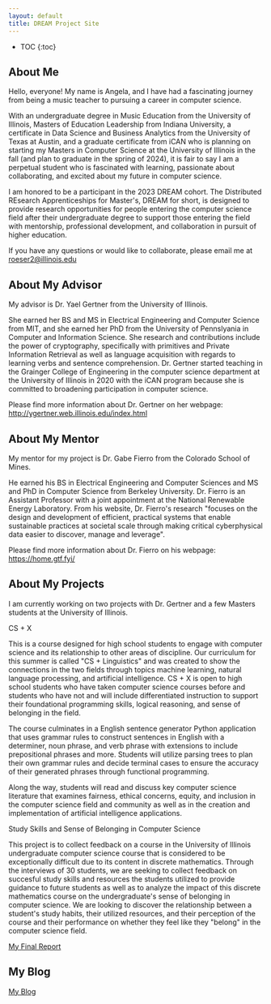 ```yaml
---
layout: default
title: DREAM Project Site
---
```


* TOC
{:toc}

## About Me

Hello, everyone! My name is Angela, and I have had a fascinating journey from being a music teacher to pursuing a career in computer science.

With an undergraduate degree in Music Education from the University of Illinois, Masters of Education Leadership from Indiana University, a certificate in Data Science and Business Analytics from the University of Texas at Austin, and a graduate certificate from iCAN who is planning on starting my Masters in Computer Science at the University of Illinois in the fall (and plan to graduate in the spring of 2024), it is fair to say I am a perpetual student who is fascinated with learning, passionate about collaborating, and excited about my future in computer science. 

I am honored to be a participant in the 2023 DREAM cohort. The Distributed REsearch Apprenticeships for Master's, DREAM for short, is designed to provide research opportunities for people entering the computer science field after their undergraduate degree to support those entering the field with mentorship, professional development, and collaboration in pursuit of higher education.

If you have any questions or would like to collaborate, please email me at roeser2@illinois.edu

## About My Advisor

My advisor is Dr. Yael Gertner from the University of Illinois.

She earned her BS and MS in Electrical Engineering and Computer Science from MIT, and she earned her PhD from the University of Pennslyania in Computer and Information Science. She research and contributions include the power of cryptography, specifically with primitives and Private Information Retrieval as well as language acquisition with regards to learning verbs and sentence comprehension. Dr. Gertner started teaching in the Grainger College of Engineering in the computer science department at the University of Illinois in 2020 with the iCAN program because she is committed to broadening participation in computer science.

Please find more information about Dr. Gertner on her webpage: http://ygertner.web.illinois.edu/index.html

## About My Mentor

My mentor for my project is Dr. Gabe Fierro from the Colorado School of Mines.

He earned his BS in Electrical Engineering and Computer Sciences and MS and PhD in Computer Science from Berkeley University. Dr. Fierro is an Assistant Professor with a joint appointment at the National Renewable Energy Laboratory. From his website, Dr. Fierro's research "focuses on the design and development of efficient, practical systems that enable sustainable practices at societal scale through making critical cyberphysical data easier to discover, manage and leverage". 

Please find more information about Dr. Fierro on his webpage: https://home.gtf.fyi/

## About My Projects

I am currently working on two projects with Dr. Gertner and a few Masters students at the University of Illinois.

CS + X

This is a course designed for high school students to engage with computer science and its relationship to other areas of discipline. Our curriculum for this summer is called "CS + Linguistics" and was created to show the connections in the two fields through topics machine learning, natural language processing, and artificial intelligence. CS + X is open to high school students who have taken computer science courses before and students who have not and will include differentiated instruction to support their foundational programming skills, logical reasoning, and sense of belonging in the field. 

The course culminates in a English sentence generator Python application that uses grammar rules to construct sentences in English with a determiner, noun phrase, and verb phrase with extensions to include prepositional phrases and more. Students will utilize parsing trees to plan their own grammar rules and decide terminal cases to ensure the accuracy of their generated phrases through functional programming.

Along the way, students will read and discuss key computer science literature that examines fairness, ethical concerns, equity, and inclusion in the computer science field and community as well as in the creation and implementation of artificial intelligence applications. 



Study Skills and Sense of Belonging in Computer Science

This project is to collect feedback on a course in the University of Illinois undergraduate computer science course that is considered to be exceptionally difficult due to its content in discrete mathematics. Through the interviews of 30 students, we are seeking to collect feedback on succesful study skills and resources the students utilized to provide guidance to future students as well as to analyze the impact of this discrete mathematics course on the undergraduate's sense of belonging in computer science. We are looking to discover the relationship between a student's study habits, their utilized resources, and their perception of the course and their performance on whether they feel like they "belong" in the computer science field.

[My Final Report](files/finalreport.pdf)

## My Blog

[My Blog](blog.html)
